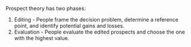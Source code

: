 Prospect theory has two phases[](https://corporatefinanceinstitute.com/resources/career-map/sell-side/capital-markets/prospect-theory/):

1. Editing - People frame the decision problem, determine a reference point, and identify potential gains and losses.
2. Evaluation - People evaluate the edited prospects and choose the one with the highest value.
